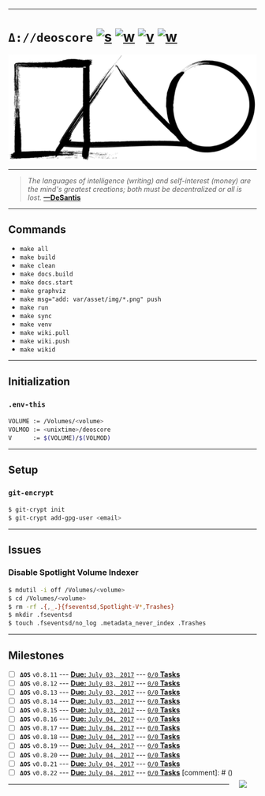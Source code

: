 [this:author:email]: # (atd@bitcoin.sh )
[this:author:name ]: # (Andrew DeSantis)

---

# `Δ://deoscore` [![s][001]][002] [![w][011]][012] [![v][010]][015] [![w][013]][014]

[![self-header.jpg][003]][012]

---

> *The languages of intelligence (writing) and self-interest (money) are the*
> *mind's greatest creations; both must be decentralized or all is lost.*
> **[—DeSantis][004]**

---

## Commands

* `make all`
* `make build`
* `make clean`
* `make docs.build`
* `make docs.start`
* `make graphviz`
* `make msg="add: var/asset/img/*.png" push`
* `make run`
* `make sync`
* `make venv`
* `make wiki.pull`
* `make wiki.push`
* `make wikid`

---

## Initialization

### `.env-this`

```bash
VOLUME := /Volumes/<volume>
VOLMOD := <unixtime>/deoscore
V      := $(VOLUME)/$(VOLMOD)
```
---

## Setup

### `git-encrypt`

```bash
$ git-crypt init
$ git-crypt add-gpg-user <email>
```
---

## Issues

### Disable Spotlight Volume Indexer

```bash
$ mdutil -i off /Volumes/<volume>
$ cd /Volumes/<volume>
$ rm -rf .{,_.}{fseventsd,Spotlight-V*,Trashes}
$ mkdir .fseventsd
$ touch .fseventsd/no_log .metadata_never_index .Trashes
```
---

## Milestones

* [ ] **`ΔOS`** `v0.8.11` --- [**Due:** `July 03, 2017`](#) --- [`0/0` **Tasks**](https://github.com/libdeos/deoscore/milestone/1)
* [ ] **`ΔOS`** `v0.8.12` --- [**Due:** `July 03, 2017`](#) --- [`0/0` **Tasks**](https://github.com/libdeos/deoscore/milestone/2)
* [ ] **`ΔOS`** `v0.8.13` --- [**Due:** `July 03, 2017`](#) --- [`0/0` **Tasks**](#)
* [ ] **`ΔOS`** `v0.8.14` --- [**Due:** `July 03, 2017`](#) --- [`0/0` **Tasks**](#)
* [ ] **`ΔOS`** `v0.8.15` --- [**Due:** `July 03, 2017`](#) --- [`0/0` **Tasks**](#)
* [ ] **`ΔOS`** `v0.8.16` --- [**Due:** `July 04, 2017`](#) --- [`0/0` **Tasks**](#)
* [ ] **`ΔOS`** `v0.8.17` --- [**Due:** `July 04, 2017`](#) --- [`0/0` **Tasks**](#)
* [ ] **`ΔOS`** `v0.8.18` --- [**Due:** `July 04, 2017`](#) --- [`0/0` **Tasks**](#)
* [ ] **`ΔOS`** `v0.8.19` --- [**Due:** `July 04, 2017`](#) --- [`0/0` **Tasks**](#)
* [ ] **`ΔOS`** `v0.8.20` --- [**Due:** `July 04, 2017`](#) --- [`0/0` **Tasks**](#)
* [ ] **`ΔOS`** `v0.8.21` --- [**Due:** `July 04, 2017`](#) --- [`0/0` **Tasks**](#)
* [ ] **`ΔOS`** `v0.8.22` --- [**Due:** `July 04, 2017`](#) --- [`0/0` **Tasks**](#)
[comment]: # (<a href="https://deoscore.metaptr.com"><img src="https://github.com/zerotier/ZeroTierOne/raw/master/artwork/AppIcon_87x87.png" align="right" hspace="20" vspace="6"></a>)

---

[000]: https://libdeos.github.io/deos-graphviz/
[001]: https://travis-ci.org/libdeos/deos-graphviz.svg?branch=master
[002]: https://travis-ci.org/libdeos/deos-graphviz
[003]: var/assets/github/self-header-1499073266.png
[004]: https://twitter.com/desantis/status/795023340704595968
[010]: https://img.shields.io/badge/release-v0.8--alpha.11-blue.svg
[011]: https://img.shields.io/badge/github-wiki-orange.svg
[012]: https://github.com/libdeos/deoscore/wiki
[013]: https://img.shields.io/badge/website-deoscore.metaptr.com-red.svg
[014]: https://deoscore.metaptr.com/
[015]: https://github.com/libdeos/deoscore/releases/tag/v0.8-alpha.11
